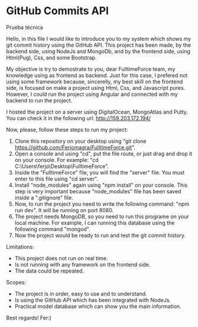 # GitHub Commits API
Prueba técnica

Hello, in this file I would like to introduce you to my system which shows my git commit history using the GitHub API. This project has been made, by the backend side,
using NodeJs and MongoDb, and by the frontend side, using Html(Pug), Css, and some Bootstrap.

My objective is try to demostrate to you, dear FulltimeForce team, my knowledge using as frontend as backend. Just for this case, I prefered not using some framework because,
sincerelly, my best skill on the frontend side, is focused on make a project using Html, Css, and Javascript pures. However, I could run the project using Angular and connected
with my backend to run the project.

I hosted the project on a server using DigitalOcean, MongoAtlas and Putty. You can check it in the following url: http://159.203.172.194/

Now, please, follow these steps to run my project:

1. Clone this repository on your desktop using "git clone https://github.com/Ferjomagra/FulltimeForce.git".
2. Open a console and using "cd", put the file route, or just drag and drop it on your console. For example: "cd C:\Users\ferjo\Desktop\FulltimeForce".
3. Inside the "FulltimeForce" file, you will find the "server" file. You must enter to this file using "cd server".
4. Install "node_modules" again using "npm install" on your console. This step is very important because "node_modules" file has been saved inside a ".gitignore" file.
5. Now, to run the project you need to write the following command: "npm run dev". It will be running on port 8080.
6. The project needs MongoDB, so you need to run this programe on your local machine. For example, I can running this database using the following command "mongod".
7. Now the project would be ready to run and test the git commit history.

Limitations:
- This project does not run on real time.
- Is not running with any framework on the frontend side.
- The data could be repeated.

Scopes:
- The project is in order, easy to use and to understand.
- Is using the GitHub API which has been integrated with NodeJs.
- Practical model database which can show you the main information.

Best regards!
Fer:)
